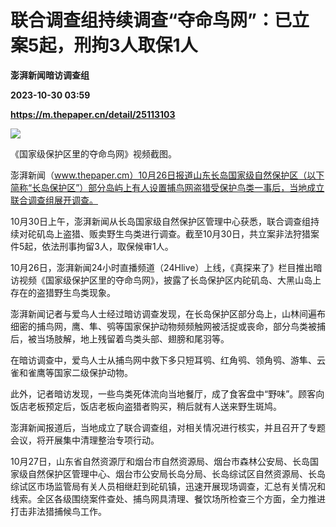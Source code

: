 # 联合调查组持续调查“夺命鸟网”：已立案5起，刑拘3人取保1人
**澎湃新闻暗访调查组**

**2023-10-30 03:59**

**https://m.thepaper.cn/detail/25113103**

![](https://imagecloud.thepaper.cn/thepaper/image/276/197/997.png)

《国家级保护区里的夺命鸟网》视频截图。

澎湃新闻（www.thepaper.cm）10月26日报道山东长岛国家级自然保护区（以下简称“长岛保护区”）部分岛屿上有人设置捕鸟网盗猎受保护鸟类一事后，当地成立联合调查组展开调查。

10月30日上午，澎湃新闻从长岛国家级自然保护区管理中心获悉，联合调查组持续对砣矶岛上盗猎、贩卖野生鸟类进行调查。截至10月30日，共立案非法狩猎案件5起，依法刑事拘留3人，取保候审1人。

10月26日，澎湃新闻24小时直播频道（24Hlive）上线，《真探来了》栏目推出暗访视频《国家级保护区里的夺命鸟网》，披露了长岛保护区内砣矶岛、大黑山岛上存在的盗猎野生鸟类现象。

澎湃新闻记者与爱鸟人士经过暗访调查发现，在长岛保护区部分岛上，山林间遍布细密的捕鸟网，鹰、隼、鸮等国家保护动物频频触网被活捉或丧命，部分鸟类被捕后，被当场肢解，地上残留着鸟类头部、翅膀和尾羽等。

在暗访调查中，爱鸟人士从捕鸟网中救下多只短耳鸮、红角鸮、领角鸮、游隼、云雀和雀鹰等国家二级保护动物。

此外，记者暗访发现，一些鸟类死体流向当地餐厅，成了食客盘中“野味”。顾客向饭店老板预定后，饭店老板向盗猎者购买，稍后就有人送来野生斑鸠。

澎湃新闻报道后，当地成立了联合调查组，对相关情况进行核实，并且召开了专题会议，将开展集中清理整治专项行动。

10月27日，山东省自然资源厅和烟台市自然资源局、烟台市森林公安局、长岛国家级自然保护区管理中心、烟台市公安局长岛分局、长岛综试区自然资源局、长岛综试区市场监管局有关人员相继赶到砣矶镇，迅速开展现场调查，汇总有关情况和线索。全区各级围绕案件查处、捕鸟网具清理、餐饮场所检查三个方面，全力推进打击非法猎捕候鸟工作。